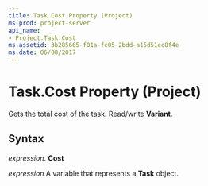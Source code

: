 ```yaml
---
title: Task.Cost Property (Project)
ms.prod: project-server
api_name:
- Project.Task.Cost
ms.assetid: 3b285665-f01a-fc05-2bdd-a15d51ec8f4e
ms.date: 06/08/2017
---
```



# Task.Cost Property (Project)

Gets the total cost of the task. Read/write **Variant**.


## Syntax

 _expression_. **Cost**

 _expression_ A variable that represents a **Task** object.


